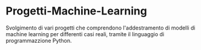 # Progetti-Machine-Learning

Svolgimento di vari progetti che comprendono l'addestramento di modelli di machine learning per differenti casi reali, tramite il linguaggio di programmazzione Python.



